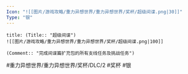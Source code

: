 ```yaml
---
Icon: "![[图片/游戏攻略/重力异想世界/重力异想世界/奖杯/超级间谍.png|30]]"
Type: "银"
---
```

```ad-common-silver-trophy
title: (Title:: "超级间谍")
![[图片/游戏攻略/重力异想世界/重力异想世界/奖杯/超级间谍.png|100]]

(Comment:: "完成间谍篇扩充包的所有支线任务及挑战任务")
```

#重力异想世界/重力异想世界/奖杯/DLC/2 #奖杯 #银
